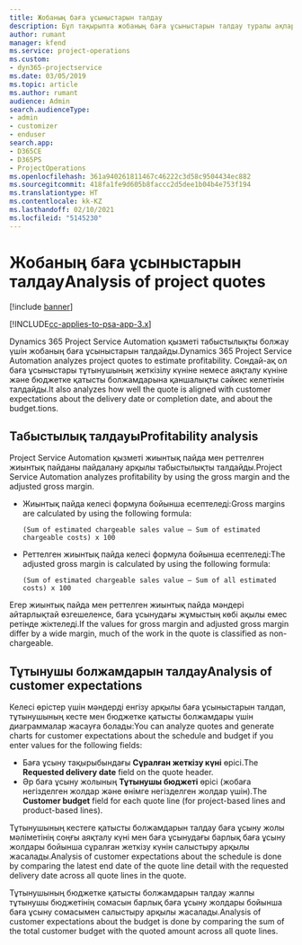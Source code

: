 ```yaml
---
title: Жобаның баға ұсыныстарын талдау
description: Бұл тақырыпта жобаның баға ұсыныстарын талдау туралы ақпарат берілген.
author: rumant
manager: kfend
ms.service: project-operations
ms.custom:
- dyn365-projectservice
ms.date: 03/05/2019
ms.topic: article
ms.author: rumant
audience: Admin
search.audienceType:
- admin
- customizer
- enduser
search.app:
- D365CE
- D365PS
- ProjectOperations
ms.openlocfilehash: 361a940261811467c46222c3d58c9504434ec882
ms.sourcegitcommit: 418fa1fe9d605b8faccc2d5dee1b04b4e753f194
ms.translationtype: HT
ms.contentlocale: kk-KZ
ms.lasthandoff: 02/10/2021
ms.locfileid: "5145230"
---
```

# <a name="analysis-of-project-quotes"></a><span data-ttu-id="24aeb-103">Жобаның баға ұсыныстарын талдау</span><span class="sxs-lookup"><span data-stu-id="24aeb-103">Analysis of project quotes</span></span>

[!include [banner](../includes/psa-now-project-operations.md)]

[!INCLUDE[cc-applies-to-psa-app-3.x](../includes/cc-applies-to-psa-app-3x.md)]

<span data-ttu-id="24aeb-104">Dynamics 365 Project Service Automation қызметі табыстылықты болжау үшін жобаның баға ұсыныстарын талдайды.</span><span class="sxs-lookup"><span data-stu-id="24aeb-104">Dynamics 365 Project Service Automation analyzes project quotes to estimate profitability.</span></span> <span data-ttu-id="24aeb-105">Сондай-ақ ол баға ұсыныстары тұтынушының жеткізілу күніне немесе аяқталу күніне және бюджетке қатысты болжамдарына қаншалықты сәйкес келетінін талдайды.</span><span class="sxs-lookup"><span data-stu-id="24aeb-105">It also analyzes how well the quote is aligned with customer expectations about the delivery date or completion date, and about the budget.tions.</span></span>

## <a name="profitability-analysis"></a><span data-ttu-id="24aeb-106">Табыстылық талдауы</span><span class="sxs-lookup"><span data-stu-id="24aeb-106">Profitability analysis</span></span>

<span data-ttu-id="24aeb-107">Project Service Automation қызметі жиынтық пайда мен реттелген жиынтық пайданы пайдалану арқылы табыстылықты талдайды.</span><span class="sxs-lookup"><span data-stu-id="24aeb-107">Project Service Automation analyzes profitability by using the gross margin and the adjusted gross margin.</span></span>

- <span data-ttu-id="24aeb-108">Жиынтық пайда келесі формула бойынша есептеледі:</span><span class="sxs-lookup"><span data-stu-id="24aeb-108">Gross margins are calculated by using the following formula:</span></span>

  `
    (Sum of estimated chargeable sales value – Sum of estimated chargeable costs) x 100
  `
- <span data-ttu-id="24aeb-109">Реттелген жиынтық пайда келесі формула бойынша есептеледі:</span><span class="sxs-lookup"><span data-stu-id="24aeb-109">The adjusted gross margin is calculated by using the following formula:</span></span>

  `
    (Sum of estimated chargeable sales value – Sum of all estimated costs) x 100
  `

<span data-ttu-id="24aeb-110">Егер жиынтық пайда мен реттелген жиынтық пайда мәндері айтарлықтай өзгешеленсе, баға ұсынудағы жұмыстың көбі ақылы емес ретінде жіктеледі.</span><span class="sxs-lookup"><span data-stu-id="24aeb-110">If the values for gross margin and adjusted gross margin differ by a wide margin, much of the work in the quote is classified as non-chargeable.</span></span>

## <a name="analysis-of-customer-expectations"></a><span data-ttu-id="24aeb-111">Тұтынушы болжамдарын талдау</span><span class="sxs-lookup"><span data-stu-id="24aeb-111">Analysis of customer expectations</span></span>

<span data-ttu-id="24aeb-112">Келесі өрістер үшін мәндерді енгізу арқылы баға ұсыныстарын талдап, тұтынушының кесте мен бюджетке қатысты болжамдары үшін диаграммалар жасауға болады:</span><span class="sxs-lookup"><span data-stu-id="24aeb-112">You can analyze quotes and generate charts for customer expectations about the schedule and budget if you enter values for the following fields:</span></span>

- <span data-ttu-id="24aeb-113">Баға ұсыну тақырыбындағы **Сұралған жеткізу күні** өрісі.</span><span class="sxs-lookup"><span data-stu-id="24aeb-113">The **Requested delivery date** field on the quote header.</span></span>
- <span data-ttu-id="24aeb-114">Әр баға ұсыну жолының **Тұтынушы бюджеті** өрісі (жобаға негізделген жолдар және өнімге негізделген жолдар үшін).</span><span class="sxs-lookup"><span data-stu-id="24aeb-114">The **Customer budget** field for each quote line (for project-based lines and product-based lines).</span></span>

<span data-ttu-id="24aeb-115">Тұтынушының кестеге қатысты болжамдарын талдау баға ұсыну жолы мәліметінің соңғы аяқталу күні мен баға ұсынудағы барлық баға ұсыну жолдары бойынша сұралған жеткізу күнін салыстыру арқылы жасалады.</span><span class="sxs-lookup"><span data-stu-id="24aeb-115">Analysis of customer expectations about the schedule is done by comparing the latest end date of the quote line detail with the requested delivery date across all quote lines in the quote.</span></span>

<span data-ttu-id="24aeb-116">Тұтынушының бюджетке қатысты болжамдарын талдау жалпы тұтынушы бюджетінің сомасын барлық баға ұсыну жолдары бойынша баға ұсыну сомасымен салыстыру арқылы жасалады.</span><span class="sxs-lookup"><span data-stu-id="24aeb-116">Analysis of customer expectations about the budget is done by comparing the sum of the total customer budget with the quoted amount across all quote lines.</span></span>
